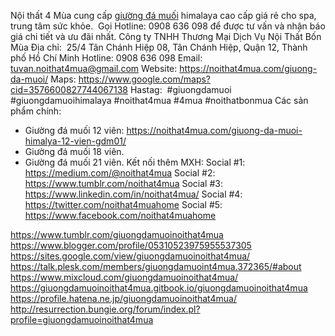 Nội thất 4 Mùa cung cấp <a href="https://noithat4mua.com/giuong-da-muoi/">giường đá muối</a> himalaya cao cấp giá rẻ cho spa, trung tâm sức khỏe.  Gọi Hotline: 0908 636 098 để được tư vấn và nhận báo giá chi tiết và ưu đãi nhất.
Công ty TNHH Thương Mại Dịch Vụ Nội Thất Bốn Mùa
Địa chỉ:  25/4 Tân Chánh Hiệp 08, Tân Chánh Hiệp, Quận 12, Thành phố Hồ Chí Minh
Hotline: 0908 636 098
Email: tuvan.noithat4mua@gmail.com
Website: <a href="https://noithat4mua.com/giuong-da-muoi/">https://noithat4mua.com/giuong-da-muoi/</a>
Maps: <a href="https://www.google.com/maps?cid=3576600827744067138">https://www.google.com/maps?cid=3576600827744067138</a>
Hastag:  #giuongdamuoi #giuongdamuoihimalaya #noithat4mua #4mua #noithatbonmua
Các sản phẩm chính:
- Giường đá muối 12 viên: <a href="https://noithat4mua.com/giuong-da-muoi-himalya-12-vien-gdm01/">https://noithat4mua.com/giuong-da-muoi-himalya-12-vien-gdm01/</a>
- Giường đá muối 18 viên.
- Giường đá muối 21 viên.
Kết nối thêm MXH:
Social #1: <a href="https://medium.com/@noithat4mua">https://medium.com/@noithat4mua</a>
Social #2: <a href="https://www.tumblr.com/noithat4mua">https://www.tumblr.com/noithat4mua</a>
Social #3: <a href="https://www.linkedin.com/in/noithat4mua/">https://www.linkedin.com/in/noithat4mua/</a>
Social #4: <a href="https://twitter.com/noithat4muahome">https://twitter.com/noithat4muahome</a>
Social #5: <a href="https://www.facebook.com/noithat4muahome">https://www.facebook.com/noithat4muahome</a>

<a href="https://www.tumblr.com/giuongdamuoinoithat4mua">https://www.tumblr.com/giuongdamuoinoithat4mua</a>
<a href="https://www.blogger.com/profile/05310523975955537305">https://www.blogger.com/profile/05310523975955537305</a>
<a href="https://sites.google.com/view/giuongdamuoinoithat4mua/">https://sites.google.com/view/giuongdamuoinoithat4mua/</a>
<a href="https://talk.plesk.com/members/giuongdamuoint4mua.372365/#about">https://talk.plesk.com/members/giuongdamuoint4mua.372365/#about</a>
<a href="https://www.mixcloud.com/giuongdamuoinoithat4mua/">https://www.mixcloud.com/giuongdamuoinoithat4mua/</a>
<a href="https://giuongdamuoinoithat4mua.gitbook.io/giuongdamuoinoithat4mua">https://giuongdamuoinoithat4mua.gitbook.io/giuongdamuoinoithat4mua</a>
<a href="https://profile.hatena.ne.jp/giuongdamuoinoithat4mua/">https://profile.hatena.ne.jp/giuongdamuoinoithat4mua/</a>
<a href="http://resurrection.bungie.org/forum/index.pl?profile=giuongdamuoinoithat4mua">http://resurrection.bungie.org/forum/index.pl?profile=giuongdamuoinoithat4mua</a>